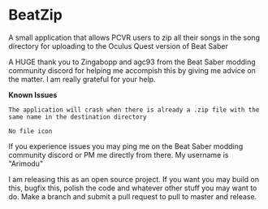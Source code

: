 # BeatZip
A small application that allows PCVR users to zip all their songs in the song directory for uploading to the Oculus Quest version of Beat Saber

A HUGE thank you to Zingabopp and agc93 from the Beat Saber modding community discord for helping me accompish this by giving me advice on the matter. I am really grateful for your help.

**Known Issues**
		
	The application will crash when there is already a .zip file with the same name in the destination directory
	
	No file icon
	

If you experience issues you may ping me on the Beat Saber modding community discord or PM me directly from there. My username is "Arimodu"


I am releasing this as an open source project. If you want you may build on this, bugfix this, polish the code and whatever other stuff you may want to do. Make a branch and submit a pull request to pull to master and release.
